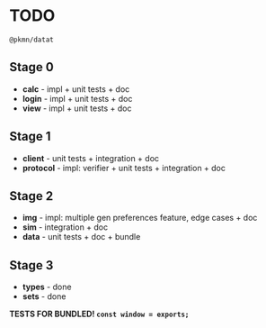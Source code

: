 # TODO

`@pkmn/datat`

## Stage 0

- **calc** - impl + unit tests + doc
- **login** - impl + unit tests + doc
- **view** - impl + unit tests + doc

## Stage 1

- **client** - unit tests + integration + doc
- **protocol** - impl: verifier + unit tests + integration + doc

## Stage 2

- **img** - impl: multiple gen preferences feature, edge cases + doc
- **sim** - integration + doc
- **data** - unit tests + doc + bundle

## Stage 3

- **types** - done
- **sets** - done

**TESTS FOR BUNDLED! `const window = exports;`**
